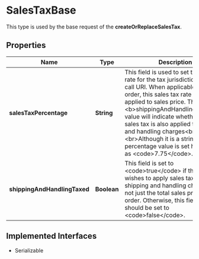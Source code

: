 

# SalesTaxBase

This type is used by the base request of the <b>createOrReplaceSalesTax</b>. 
## Properties

Name | Type | Description | Notes
------------ | ------------- | ------------- | -------------
**salesTaxPercentage** | **String** | This field is used to set the sales tax rate for the tax jurisdiction set in the call URI. When applicable to an order, this sales tax rate will be applied to sales price. The &lt;b&gt;shippingAndHandlingTaxed&lt;/b&gt; value will indicate whether or not sales tax is also applied to shipping and handling charges&lt;br&gt;&lt;br&gt;Although it is a string, a percentage value is set here, such as &lt;code&gt;7.75&lt;/code&gt;. |  [optional]
**shippingAndHandlingTaxed** | **Boolean** | This field is set to &lt;code&gt;true&lt;/code&gt; if the seller wishes to apply sales tax to shipping and handling charges, and not just the total sales price of the order. Otherwise, this field&#39;s value should be set to &lt;code&gt;false&lt;/code&gt;. |  [optional]


## Implemented Interfaces

* Serializable


